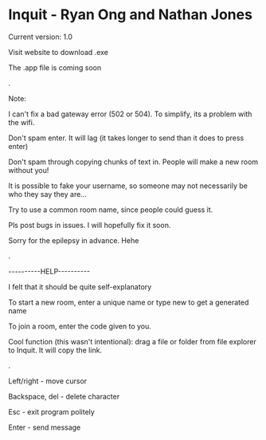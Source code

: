 # Inquit - Ryan Ong and Nathan Jones


Current version: 1.0

Visit website to download .exe

The .app file is coming soon

.

Note:

I can't fix a bad gateway error (502 or 504). To simplify, its a problem with the wifi.

Don't spam enter. It will lag (it takes longer to send than it does to press enter)

Don't spam through copying chunks of text in. People will make a new room without you!

It is possible to fake your username, so someone may not necessarily be who they say they are...

Try to use a common room name, since people could guess it.

Pls post bugs in issues. I will hopefully fix it soon.

Sorry for the epilepsy in advance. Hehe

.

----------HELP----------

I felt that it should be quite self-explanatory


To start a new room, enter a unique name or type new to get a generated name

To join a room, enter the code given to you.

Cool function (this wasn't intentional): drag a file or folder from file explorer to Inquit. It will copy the link.

.

Left/right - move cursor

Backspace, del - delete character

Esc - exit program politely

Enter - send message
